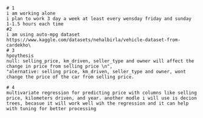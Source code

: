 
    # 1
    i am working alone
    i plan to work 3 day a week at least every wensday friday and sunday 1-1.5 hours each time
    #2 
    i am using auto-mpg dataset
    https://www.kaggle.com/datasets/nehalbirla/vehicle-dataset-from-cardekho\
    # 3
    hpoythesis
    null: selling_price, km_driven, seller_type and owner will affect the change in price from selling price \n",
    "alernative: selling price, km_driven, seller_type and owner, wont change the price of the car from selling price.
    
    # 4
    multivariate regression for predicting price with columns like selling price, kilometers driven, and year. another modle i will use is decion trees, becasue it will work well wih the regression and it can help with tuning for better processing 
